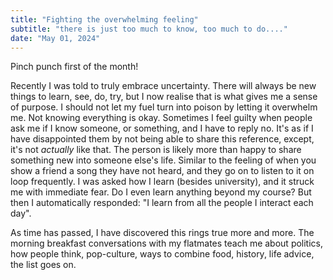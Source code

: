 ```yaml
---
title: "Fighting the overwhelming feeling"
subtitle: "there is just too much to know, too much to do...."
date: "May 01, 2024"
---
```


Pinch punch first of the month!    

Recently I was told to truly embrace uncertainty. There will always be new things to learn, see, do, try, but I now realise that is what gives me a sense of purpose. I should not let my fuel turn into poison by letting it overwhelm me. Not knowing everything is okay. Sometimes I feel guilty when people ask me if I know someone, or something, and I have to reply no. It's as if I have disappointed them by not being able to share this reference, except, it's not *actually* like that. The person is likely more than happy to share something new into someone else's life. Similar to the feeling of when you show a friend a song they have not heard, and they go on to listen to it on loop frequently. I was asked how I learn (besides university), and it struck me with immediate fear. Do I even learn anything beyond my course? But then I automatically responded: "I learn from all the people I interact each day".   
  
As time has passed, I have discovered this rings true more and more. The morning breakfast conversations with my flatmates teach me about politics, how people think, pop-culture, ways to combine food, history, life advice, the list goes on. 

